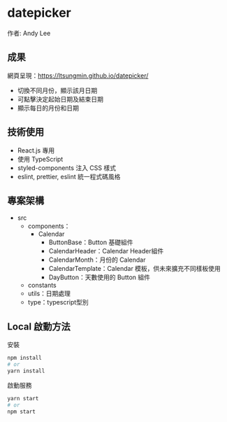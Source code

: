 # datepicker

作者: Andy Lee

## 成果

網頁呈現：https://ltsungmin.github.io/datepicker/

- 切換不同月份，顯示該月日期
- 可點擊決定起始日期及結束日期
- 顯示每日的月份和日期

## 技術使用

- React.js 專用
- 使用 TypeScript
- styled-components 注入 CSS 樣式
- eslint, prettier, eslint 統一程式碼風格

## 專案架構

- src
  - components：
    - Calendar
      - ButtonBase：Button 基礎組件
      - CalendarHeader：Calendar Header組件
      - CalendarMonth：月份的 Calendar
      - CalendarTemplate：Calendar 模板，供未來擴充不同樣板使用
      - DayButton：天數使用的 Button 組件
  - constants
  - utils：日期處理
  - type：typescript型別

## Local 啟動方法

安裝

```bash
npm install
# or
yarn install
```

啟動服務

```bash
yarn start
# or
npm start
```
